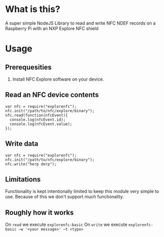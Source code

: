 # What is this?

A super simple NodeJS Library to read and write NFC NDEF records on a Raspberry Pi with an NXP Explore NFC shield

# Usage

## Prerequesities
1. Install NFC Explore software on your device.

## Read an NFC device contents
```
var nfc = require("explorenfc");
nfc.init("/path/to/nfc/explore/binary");
nfc.read(function(nfcEvent){
  console.log(nfcEvent.id);
  console.log(nfcEvent.value);
});
```

## Write data
```
var nfc = require("explorenfc");
nfc.init("/path/to/nfc/explore/binary");
nfc.write("herp derp");
```

## Limitations
Functionality is kept intentionally limited to keep this module very simple to use.  Because of this we don't support much functionality.

## Roughly how it works
On ``read`` we execute ``explorenfc-basic``
On ``write`` we execute ``explorenfc-basic –w '<your message>' –t <type>``
